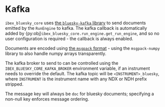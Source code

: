 # Kafka

`ibex_bluesky_core` uses [the `bluesky-kafka` library](https://github.com/bluesky/bluesky-kafka) to send documents
emitted by the `RunEngine` to kafka. The kafka callback is automatically added by
{py:obj}`ibex_bluesky_core.run_engine.get_run_engine`, and so no user configuration is required - the callback is always
enabled.

Documents are encoded using [the `msgpack` format](https://msgpack.org/index.html) - using the `msgpack-numpy` library
to also handle numpy arrays transparently.

The kafka broker to send to can be controlled using the `IBEX_BLUESKY_CORE_KAFKA_BROKER` environment variable, if
an instrument needs to override the default. The kafka topic will be `<INSTRUMENT>_bluesky`, where `INSTRUMENT` is the
instrument name with any NDX or NDH prefix stripped.

The message key will always be `doc` for bluesky documents; specifying a non-null key enforces message ordering.
